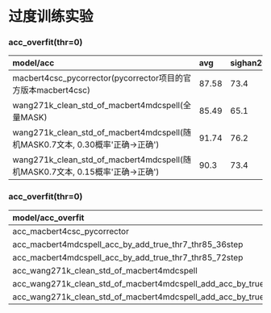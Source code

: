 # 过度训练实验
### acc_overfit(thr=0)
| model/acc                                                           | avg| sighan2013.dev.json| sighan2014.dev.json| sighan2015.dev.json| shibing624_CSC_test.json| lomo_tet.json| faspell.dev.json| lemon_v2.tet.json| ecspell.dev.json| mcsc_tet.json| csc_130w_to_de3.tet.json| pt_mask_4_passage_130w_10epoch.tet.json| text_proof.train.json| pt_passage_mask_and_mask_no_and_xxqg_3kw.tet.json| acc_rmrb.tet.json| acc_xxqg.tet.json |
|:--------------------------------------------------------------------|:-----------------|:-----------------|:-----------------|:-----------------|:-----------------|:-----------------|:-----------------|:-----------------|:-----------------|:-----------------|:-----------------|:-----------------|:-----------------|:-----------------|:-----------------|:-----------------|
| macbert4csc_pycorrector(pycorrector项目的官方版本macbert4csc)          | 87.58| 73.4| 84.93| 85.82| 85.82| 85.28| 90.8| 85.47| 92.2| 94.14| 82.63| 85.58| 89.7| 86.68| 94.39| 96.84 |
| wang271k_clean_std_of_macbert4mdcspell(全量MASK)                      | 85.49| 65.1| 81.54| 87.73| 87.73| 81.4| 90.5| 82.15| 89.4| 92.86| 80.81| 85.19| 86.73| 86.34| 89.6| 95.24 |
| wang271k_clean_std_of_macbert4mdcspell(随机MASK0.7文本, 0.30概率'正确->正确') | 91.74| 76.2| 88.7| 92.36| 92.27| 91.52| 94.2| 90.69| 95.0| 96.06| 87.39| 90.77| 94.19| 91.64| 96.64| 98.46 |
| wang271k_clean_std_of_macbert4mdcspell(随机MASK0.7文本, 0.15概率'正确->正确') | 90.3| 73.4| 87.1| 90.82| 90.73| 90.06| 93.0| 88.51| 93.93| 95.17| 85.79| 89.75| 91.98| 90.72| 95.0| 98.52 |


### acc_overfit(thr=0)
| model/acc_overfit                                                      | avg| sighan2013.dev.json| sighan2014.dev.json| sighan2015.dev.json| shibing624_CSC_test.json| lomo_tet.json| faspell.dev.json| lemon_v2.tet.json| ecspell.dev.json| mcsc_tet.json| csc_130w_to_de3.tet.json| pt_mask_4_passage_130w_10epoch.tet.json| text_proof.train.json| pt_passage_mask_and_mask_no_and_xxqg_3kw.tet.json| acc_rmrb.tet.json| acc_xxqg.tet.json |
|:-----------------------------------------------------------------------|:-----------------|:-----------------|:-----------------|:-----------------|:-----------------|:-----------------|:-----------------|:-----------------|:-----------------|:-----------------|:-----------------|:-----------------|:-----------------|:-----------------|:-----------------|:-----------------|
| acc_macbert4csc_pycorrector                                            | 87.58| 73.4| 84.93| 85.82| 85.82| 85.28| 90.8| 85.47| 92.2| 94.14| 82.63| 85.58| 89.7| 86.68| 94.39| 96.84 |
| acc_macbert4mdcspell_acc_by_add_true_thr7_thr85_36step                 | 93.88| 86.3| 89.92| 91.45| 91.0| 89.02| 95.3| 91.17| 98.4| 98.54| 93.83| 95.79| 95.37| 96.44| 96.25| 99.46 |
| acc_macbert4mdcspell_acc_by_add_true_thr7_thr85_72step                 | 94.17| 96.0| 92.31| 96.72| 99.58| 96.65| 96.54| 97.52| 95.1| 90.38| 98.68| 98.67| 85.7| 88.51| 89.82| 90.3 |
| acc_wang271k_clean_std_of_macbert4mdcspell                             | 85.49| 65.1| 81.54| 87.73| 87.73| 81.4| 90.5| 82.15| 89.4| 92.86| 80.81| 85.19| 86.73| 86.34| 89.6| 95.24 |
| acc_wang271k_clean_std_of_macbert4mdcspell_add_acc_by_true             | 91.74| 76.2| 88.7| 92.36| 92.27| 91.52| 94.2| 90.69| 95.0| 96.06| 87.39| 90.77| 94.19| 91.64| 96.64| 98.46 |
| acc_wang271k_clean_std_of_macbert4mdcspell_add_acc_by_true_mask7_acc15 | 90.3| 73.4| 87.1| 90.82| 90.73| 90.06| 93.0| 88.51| 93.93| 95.17| 85.79| 89.75| 91.98| 90.72| 95.0| 98.52 |

